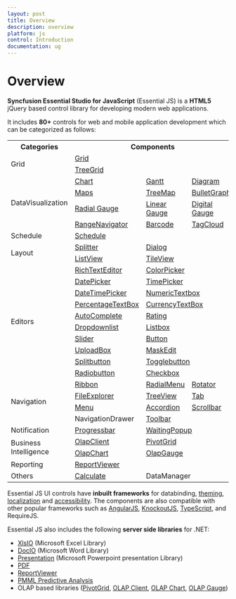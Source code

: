 ```yaml
---
layout: post
title: Overview
description: overview
platform: js
control: Introduction
documentation: ug
---
```


# Overview

**Syncfusion Essential Studio for JavaScript** (Essential JS) is a **HTML5** jQuery based control library for developing modern web applications. 

It includes **80+** controls for web and mobile application development which can be categorized as follows:


<table>
<tr>
<th>
Categories</th><th colspan = "3">
Components</th></tr>
<tr>
<td rowspan = "2">
Grid</td><td colspan = "3">
<a href="http://helpjs.syncfusion.com/js/grid/overview">Grid</a></td></tr>
<tr>
<td colspan = "3">
<a href="http://helpjs.syncfusion.com/js/treegrid/overview">TreeGrid</a></td></tr>
<tr>
<td rowspan = "4">
DataVisualization</td><td>
<a href="http://helpjs.syncfusion.com/js/chart/overview">Chart</a></td><td>
<a href="http://helpjs.syncfusion.com/js/gantt/overview">Gantt</a></td><td>
<a href="http://helpjs.syncfusion.com/js/diagram/overview">Diagram</a></td></tr>
<tr>
<td>
<a href="http://helpjs.syncfusion.com/js/maps/overview">Maps</a></td><td>
<a href="http://helpjs.syncfusion.com/js/treemap/overview">TreeMap</a></td><td>
<a href="http://helpjs.syncfusion.com/js/bulletgraph/overview">BulletGraph</a></td></tr>
<tr>
<td>
<a href="http://helpjs.syncfusion.com/js/circulargauge/overview">Radial Gauge</a></td><td>
<a href="http://helpjs.syncfusion.com/js/lineargauge/overview">Linear Gauge</a></td><td>
<a href="http://helpjs.syncfusion.com/js/digitalgauge/overview">Digital Gauge</a></td></tr>
<tr>
<td>
<a href="http://helpjs.syncfusion.com/js/rangenavigator/overview">RangeNavigator</a></td><td>
<a href="http://helpjs.syncfusion.com/js/barcode/overview">Barcode</a></td><td>
<a href="http://helpjs.syncfusion.com/js/tagcloud/overview">TagCloud</a></td></tr>
<tr><td>
Schedule</td><td colspan = "3">
<a href="http://helpjs.syncfusion.com/js/schedule/overview">Schedule</a></td></tr>
<tr>
<td rowspan = "2">
Layout</td><td>
<a href="http://helpjs.syncfusion.com/js/splitter/overview">Splitter</a></td><td colspan = "2">
<a href="http://helpjs.syncfusion.com/js/dialog/overview">Dialog</a></td></tr>
<tr>
<td>
<a href="http://helpjs.syncfusion.com/js/listview/overview">ListView</a></td><td colspan = "2">
<a href="http://helpjs.syncfusion.com/js/tileview/overview">TileView</a></td></tr>
<tr>
<td rowspan = "10">
Editors</td><td>
<a href="http://helpjs.syncfusion.com/js/richtexteditor/overview">RichTextEditor</a></td><td colspan = "2">
<a href="http://helpjs.syncfusion.com/js/colorpicker/overview">ColorPicker</a></td></tr>
<tr>
<td>
<a href="http://helpjs.syncfusion.com/js/datepicker/overview">DatePicker</a></td><td colspan = "2">
<a href="http://helpjs.syncfusion.com/js/timepicker/overview">TimePicker</a></td></tr>
<tr>
<td>
<a href="http://helpjs.syncfusion.com/js/datetimepicker/overview">DateTimePicker</a></td><td colspan = "2">
<a href="http://helpjs.syncfusion.com/js/numerictextbox/overview">NumericTextbox </a></td></tr>
<tr>
<td>
<a href="http://helpjs.syncfusion.com/js/percentagetextbox/overview">PercentageTextBox</a></td><td colspan = "2">
<a href="http://helpjs.syncfusion.com/js/currency/overview">CurrencyTextBox</a></td></tr>
<tr>
<td>
<a href="http://helpjs.syncfusion.com/js/autocomplete/overview">AutoComplete</a></td><td colspan = "2">
<a href="http://helpjs.syncfusion.com/js/rating/overview">Rating</a></td></tr>
<tr>
<td>
<a href="http://helpjs.syncfusion.com/js/dropdownlist/overview">Dropdownlist</a></td><td colspan = "2">
<a href="http://helpjs.syncfusion.com/js/listbox/overview">Listbox</a></td></tr>
<tr>
<td>
<a href="http://helpjs.syncfusion.com/js/slider/overview">Slider</a></td><td colspan = "2">
<a href="http://helpjs.syncfusion.com/js/button/overview">Button</a></td></tr>
<tr>
<td>
<a href="http://helpjs.syncfusion.com/js/uploadbox/overview">UploadBox</a></td><td colspan = "2">
<a href="http://helpjs.syncfusion.com/js/maskedit/overview">MaskEdit</a></td></tr>
<tr>
<td>
<a href="http://helpjs.syncfusion.com/js/splitbutton/overview">Splitbutton</a></td><td colspan = "2">
<a href="http://helpjs.syncfusion.com/js/togglebutton/overview">Togglebutton</a></td></tr>
<tr>
<td>
<a href="http://helpjs.syncfusion.com/js/radiobutton/overview">Radiobutton</a></td><td colspan = "2">
<a href="http://helpjs.syncfusion.com/js/checkbox/overview">Checkbox</a></td></tr>

<tr>
<td rowspan = "4">
Navigation</td><td>
<a href="http://helpjs.syncfusion.com/js/ribbon/overview">Ribbon</a></td><td>
<a href="http://help.syncfusion.com/ug/js/Documents/overview39.htm">RadialMenu</a></td><td>
<a href="http://helpjs.syncfusion.com/js/rotator/overview">Rotator</a></td></tr>
<tr>
<td>
<a href="http://helpjs.syncfusion.com/js/fileexplorer/overview">FileExplorer</a></td><td>
<a href="http://helpjs.syncfusion.com/js/treeview/overview">TreeView</a></td><td>
<a href="http://helpjs.syncfusion.com/js/tab/overview">Tab</a></td></tr>
<tr>
<td>
<a href="http://helpjs.syncfusion.com/js/menu/overview">Menu</a></td><td>
<a href="http://helpjs.syncfusion.com/js/accordion/overview">Accordion</a></td><td>
<a href="http://helpjs.syncfusion.com/js/scroller/overview">Scrollbar</a></td></tr>
<tr>
<td>
NavigationDrawer</td><td colspan = "2">
<a href="http://helpjs.syncfusion.com/js/toolbar/overview">Toolbar</a></td></tr>
<tr>
<td>
Notification</td><td>
<a href="http://helpjs.syncfusion.com/js/progressbar/overview">Progressbar</a></td><td colspan = "2">
<a href="http://helpjs.syncfusion.com/js/waitingpopup/overview">WaitingPopup</a></td></tr>
<tr>
<td rowspan = "2">
Business Intelligence</td><td>
<a href="http://helpjs.syncfusion.com/js/olapclient/overview">OlapClient</a></td><td colspan = "2">
<a href="http://helpjs.syncfusion.com/js/pivotgrid/overview">PivotGrid</a></td></tr>
<tr>
<td>
<a href="http://helpjs.syncfusion.com/js/olapchart/overview">OlapChart</a></td><td colspan = "2">
<a href="http://helpjs.syncfusion.com/js/olapgauge/overview">OlapGauge</a></td></tr>
<tr>
<td>
Reporting</td><td colspan = "3">
<a href="http://helpjs.syncfusion.com/js/reportviewer/overview">ReportViewer</a></td></tr>
<tr>
<td>
Others</td><td>
<a href="http://helpjs.syncfusion.com/js/calculate/overview">Calculate</a></td><td colspan = "2">
DataManager</td></tr>
</table>

Essential JS UI controls have **inbuilt frameworks** for databinding, [theming](http://helpjs.syncfusion.com/js/theming-in-essential-javascript-components), [localization](helpjs.syncfusion.com/js/localization) and [accessibility](http://helpjs.syncfusion.com/js/accessibility). The components are also compatible with other popular frameworks such as [AngularJS](http://helpjs.syncfusion.com/js/angularjs), [KnockoutJS](http://helpjs.syncfusion.com/js/knockoutjs), [TypeScript](http://helpjs.syncfusion.com/js/typescript), and RequireJS.

Essential JS also includes the following **server side libraries** for .NET:

* [XlsIO](http://help.syncfusion.com/ug/js/index.html#!Documents/xlsio.htm) (Microsoft Excel Library)
* [DocIO](http://help.syncfusion.com/ug/js/index.html#!Documents/overview19.htm) (Microsoft Word Library)
* [Presentation](http://help.syncfusion.com/ug/js/index.html#!Documents/overview37.htm) (Microsoft Powerpoint presentation Library)
* [PDF](http://help.syncfusion.com/ug/js/index.html#!Documents/overview36.htm)
* [ReportViewer](http://helpjs.syncfusion.com/js/reportviewer/overview)
* [PMML Predictive Analysis](http://help.syncfusion.com/predictive-analytics)
* OLAP based libraries ([PivotGrid](http://helpjs.syncfusion.com/js/pivotgrid/overview), [OLAP Client](http://helpjs.syncfusion.com/js/olapclient/overview), [OLAP Chart](http://helpjs.syncfusion.com/js/olapchart/overview), [OLAP Gauge](http://helpjs.syncfusion.com/js/olapgauge/overview))



